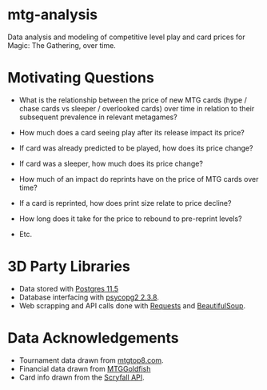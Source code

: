 # mtg-analysis
Data analysis and modeling of competitive level play and card prices for Magic: The Gathering, over time.

# Motivating Questions

* What is the relationship between the price of new MTG cards (hype / chase cards vs sleeper / overlooked cards) over time in relation to their subsequent prevalence in relevant metagames?

* How much does a card seeing play after its release impact its price? 

* If card was already predicted to be played, how does its price change? 

* If card was a sleeper, how much does its price change?

* How much of an impact do reprints have on the price of MTG cards over time? 

* If a card is reprinted, how does print size relate to price decline? 

* How long does it take for the price to rebound to pre-reprint levels?

* Etc.



# 3D Party Libraries
* Data stored with [Postgres 11.5](https://www.postgresql.org/)
* Database interfacing with [psycopg2 2.3.8](https://pypi.org/project/psycopg2/).
* Web scrapping and API calls done with [Requests](https://2.python-requests.org/en/master/) and [BeautifulSoup](https://www.crummy.com/software/BeautifulSoup/).

# Data Acknowledgements
* Tournament data drawn from [mtgtop8.com](mtgtop8.com).
* Financial data drawn from [MTGGoldfish](mtggoldfish.com)
* Card info drawn from the [Scryfall API](https://scryfall.com/docs/api).
